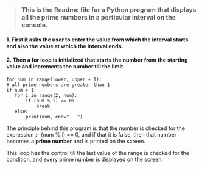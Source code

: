 > ### This is the Readme file for a Python program that displays all the prime numbers in a perticular interval on the console.

#### 1. First it asks the user to enter the value from which the interval starts and also the value at which the interval ends.

#### 2. Then a for loop is initialized that starts the number from the starting value and increments the number till the limit.

    for num in range(lower, upper + 1):
    # all prime numbers are greater than 1
    if num > 1:
       for i in range(2, num):
           if (num % i) == 0:
               break
       else:
           print(num, end="   ")


The principle behind this program is that the number is checked for the expression :- (num % i) == 0, and if that it is false, then that number becomes a **prime number** and is printed on the screen.

This loop has the control till the last value of the range is checked for the condition, and every prime number is displayed on the screen.
